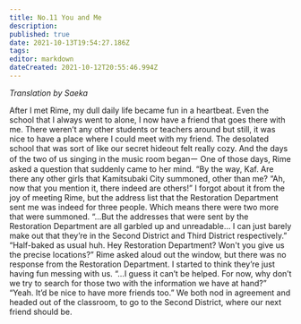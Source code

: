 ```yaml
---
title: No.11 You and Me
description: 
published: true
date: 2021-10-13T19:54:27.186Z
tags: 
editor: markdown
dateCreated: 2021-10-12T20:55:46.994Z
---
```


*Translation by Saeka*

After I met Rime, my dull daily life became fun in a heartbeat. Even the school that I always went to alone, I now have a friend that goes there with me.
There weren’t any other students or teachers around but still, it was nice to have a place where I could meet with my friend. The desolated school that was sort of like our secret hideout felt really cozy.
And the days of the two of us singing in the music room beganー
One of those days, Rime asked a question that suddenly came to her mind.
“By the way, Kaf. Are there any other girls that Kamitsubaki City summoned, other than me?
“Ah, now that you mention it, there indeed are others!”
I forgot about it from the joy of meeting Rime, but the address list that the Restoration Department sent me was indeed for three people. Which means there were two more that were summoned.
“...But the addresses that were sent by the Restoration Department are all garbled up and unreadable… I can just barely make out that they’re in the Second District and Third District respectively.”
“Half-baked as usual huh. Hey Restoration Department? Won't you give us the precise locations?”
Rime asked aloud out the window, but there was no response from the Restoration Department. I started to think they’re just having fun messing with us.
“...I guess it can’t be helped. For now, why don’t we try to search for those two with the information we have at hand?”
“Yeah. It’d be nice to have more friends too.”
We both nod in agreement and headed out of the classroom, to go to the Second District, where our next friend should be. 
